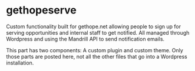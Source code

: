 gethopeserve
============

Custom functionality built for gethope.net allowing people to sign up for serving opportunities and internal staff to get notified. All managed through Wordpress and using the Mandrill API to send notification emails.

This part has two components: A custom plugin and custom theme.  Only those parts are posted here, not all the other files that go into a Wordpress installation.

